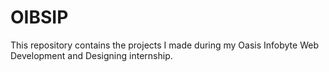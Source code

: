 # OIBSIP
This repository contains the projects I made during my Oasis Infobyte Web Development and Designing internship.
